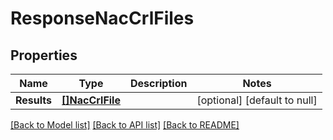 # ResponseNacCrlFiles

## Properties
Name | Type | Description | Notes
------------ | ------------- | ------------- | -------------
**Results** | [**[]NacCrlFile**](nac_crl_file.md) |  | [optional] [default to null]

[[Back to Model list]](../README.md#documentation-for-models) [[Back to API list]](../README.md#documentation-for-api-endpoints) [[Back to README]](../README.md)

